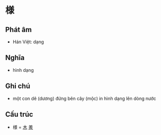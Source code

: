 # 様

## Phát âm
* Hán Việt: dạng

## Nghĩa
* hình dạng

## Ghi chú
* một con dê (dương) đứng bên cây (mộc) in hình dạng lên dòng nước

## Cấu trúc
* 様 = [木](木.md) [𣴎](𣴎.md)

<script>window.HANZI_FIELD='様';</script>